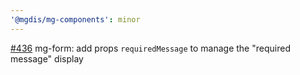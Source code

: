 ```yaml
---
'@mgdis/mg-components': minor
---
```


[#436](https://gitlab.mgdis.fr/core/core-ui/core-ui/-/issues/436) mg-form: add props `requiredMessage` to manage the "required message" display
